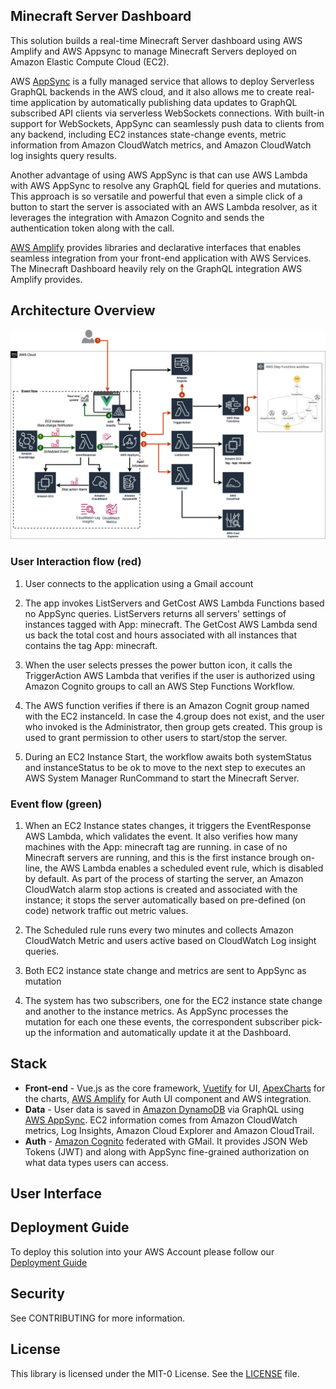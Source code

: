 ## Minecraft Server Dashboard

This solution builds a real-time Minecraft Server dashboard using AWS Amplify and AWS Appsync to manage  Minecraft Servers deployed on Amazon Elastic Compute Cloud (EC2). 

AWS [AppSync](https://aws.amazon.com/appsync/) is a fully managed service that allows to deploy Serverless GraphQL backends in the AWS cloud, and it also allows me to create real-time application by automatically publishing data updates to GraphQL subscribed API clients via serverless WebSockets connections. With built-in support for WebSockets, AppSync can seamlessly push data to clients from any backend, including EC2 instances state-change events, metric information from Amazon CloudWatch metrics, and Amazon CloudWatch log insights query results.

Another advantage of using AWS AppSync is that can use AWS Lambda with AWS AppSync to resolve any GraphQL field for queries and mutations. This approach is so versatile and powerful that even a simple click of a button to start the server is associated with an AWS Lambda resolver, as it leverages the integration with Amazon Cognito and sends the authentication token along with the call.

[AWS Amplify](https://docs.amplify.aws/) provides libraries and declarative interfaces that enables seamless integration from your front-end application with AWS Services. The Minecraft Dashboard heavily rely on the GraphQL integration AWS Amplify provides.

## Architecture Overview

<img src="./images/architecture.png"  width="800"/>


### User Interaction flow (red) 

1. User connects to the application using a Gmail account 

2. The app invokes ListServers and GetCost AWS Lambda Functions based no AppSync queries. ListServers returns all servers' settings of instances tagged with App: minecraft. The GetCost AWS Lambda send us back the total cost and hours associated with all instances that contains the tag App: minecraft.  

3. When the user selects presses the power button icon, it calls the TriggerAction AWS Lambda that verifies if the user is authorized using Amazon Cognito groups to call an AWS Step Functions Workflow.  

4. The AWS function verifies if there is an Amazon Cognit group named with the EC2 instanceId. In case the 4.group does not exist, and the user who invoked is the Administrator, then group gets created. This group is used to grant permission to other users to start/stop the server.  

5. During an EC2 Instance Start, the workflow awaits both systemStatus and instanceStatus to be ok to move to the next step to executes an AWS System Manager RunCommand to start the Minecraft Server.  

### Event flow (green) 

1. When an EC2 Instance states changes, it triggers the EventResponse AWS Lambda, which validates the event. It also verifies how many machines with the App: minecraft tag are running. in case of no Minecraft servers are running, and this is the first instance brough on-line, the AWS Lambda enables a scheduled event rule, which is disabled by default. As part of the process of starting the server, an Amazon CloudWatch alarm stop actions is created and associated with the instance; it stops the server automatically based on pre-defined (on code) network traffic out metric values.  

2. The Scheduled rule runs every two minutes and collects Amazon CloudWatch Metric and users active based on CloudWatch Log insight queries. 

3. Both EC2 instance state change and metrics are sent to AppSync as mutation 

4. The system has two subscribers, one for the EC2 instance state change and another to the instance metrics. As AppSync processes the mutation for each one these events, the correspondent subscriber pick-up the information and automatically update it at the Dashboard.
## Stack

* **Front-end** - Vue.js as the core framework, [Vuetify](https://vuetifyjs.com/en/) for UI, [ApexCharts](https://apexcharts.com/) for the charts, [AWS Amplify](https://aws.amazon.com/amplify/) for Auth UI component and AWS integration. 
* **Data** - User data is saved in [Amazon DynamoDB](https://aws.amazon.com/dynamodb/) via GraphQL using [AWS AppSync](https://aws.amazon.com/appsync/). EC2 information comes from Amazon CloudWatch metrics, Log Insights, Amazon Cloud Explorer and Amazon CloudTrail. 
* **Auth** - [Amazon Cognito](https://aws.amazon.com/cognito/) federated with GMail. It provides JSON Web Tokens (JWT) and along with AppSync fine-grained authorization on what data types users can access.

## User Interface



## Deployment Guide

To deploy this solution into your AWS Account please follow our [Deployment Guide](docs/deployment_guide.md)

## Security

See CONTRIBUTING for more information.
## License

This library is licensed under the MIT-0 License. See the [LICENSE](LICENSE) file.